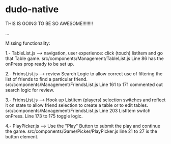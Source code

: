 # dudo-native

THIS IS GOING TO BE SO AWESOME!!!!!!!!

...


Missing functionality:

1.- TableList.js --> navigation, user experience: click (touch) listItem and go that Table game.
                     src/components/Management/TableList.js Line 86 has the onPress prop ready to be set up.
                     
2.- FridnsList.js --> review Search Logic to allow correct use of filtering the list of friends to find a particular friend.
                      src/components/Management/FriendsList.js Line 161 to 171 commented out search logic for review.
                      
3.- FridnsList.js --> Hook up ListItem (players) selection switches and reflect it on state to allow friend selection to                             create a table or to edit tables.
                      src/components/Management/FriendsList.js Line 203 ListItem switch onPress. Line 173 to 175 toggle logic.
                      
4.- PlayPicker.js --> Use the "Play" Button to submit the play and continue the game.
                      src/components/Game/Picker/PlayPicker.js line 21 to 27 is the button element.
